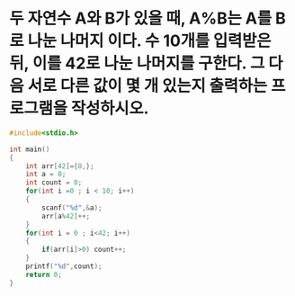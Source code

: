 # 두 자연수 A와 B가 있을 때, A%B는 A를 B로 나눈 나머지 이다. 수 10개를 입력받은 뒤, 이를 42로 나눈 나머지를 구한다. 그 다음 서로 다른 값이 몇 개 있는지 출력하는 프로그램을 작성하시오.

```c
#include<stdio.h>

int main()
{
    int arr[42]={0,};
    int a = 0;
    int count = 0;
    for(int i =0 ; i < 10; i++)
    {
        scanf("%d",&a);
        arr[a%42]++;
    }
    for(int i = 0 ; i<42; i++)
    {
        if(arr[i]>0) count++;
    }
    printf("%d",count);
    return 0;
}
```